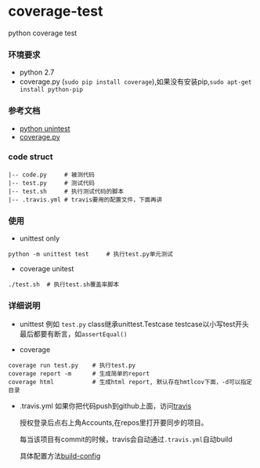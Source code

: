 coverage-test
=============

python coverage test

### 环境要求
* python 2.7
* coverage.py (`sudo pip install coverage`),如果没有安装pip,`sudo apt-get install python-pip`

### 参考文档
* [python unintest](http://docs.python.org/2/library/unittest.html)
* [coverage.py](http://nedbatchelder.com/code/coverage/)

### code struct
```
|-- code.py     # 被测代码
|-- test.py     # 测试代码
|-- test.sh     # 执行测试代码的脚本
|-- .travis.yml # travis要用的配置文件，下面再讲
```
### 使用
* unittest only
```
python -m unittest test     # 执行test.py单元测试
```

* coverage unitest
```
./test.sh  # 执行test.sh覆盖率脚本
```

### 详细说明        
* unittest
  例如 `test.py`
  class继承unittest.Testcase
  testcase以小写test开头
  最后都要有断言，如`assertEqual()`


* coverage
```
coverage run test.py    # 执行test.py
coverage report -m      # 生成简单的report
coverage html           # 生成html report, 默认存在hmtlcov下面，-d可以指定目录
```

* .travis.yml
  如果你把代码push到github上面，访问[travis](https://travis-ci.org/)

  授权登录后点右上角Accounts,在repos里打开要同步的项目。

  每当该项目有commit的时候，travis会自动通过`.travis.yml`自动build

  具体配置方法[build-config](http://about.travis-ci.org/docs/user/build-configuration/#.travis.yml-file%3A-what-it-is-and-how-it-is-used)
